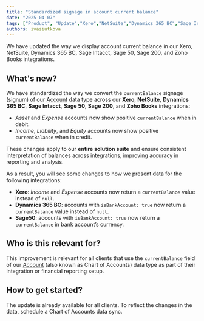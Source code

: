 ```yaml
---
title: "Standardized signage in account current balance"
date: "2025-04-07"
tags: ["Product", "Update","Xero","NetSuite","Dynamics 365 BC","Sage Intacct", "Sage 50", "Sage 200", "Zoho Books"]
authors: ivasiutkova
---
```


We have updated the way we display account current balance in our Xero, NetSuite, Dynamics 365 BC, Sage Intacct, Sage 50, Sage 200, and Zoho Books integrations.

<!--truncate-->

## What's new?

We have standardized the way we convert the `currentBalance` signage (signum) of our [Account](/lending-api#/schemas/AccountingAccount) data type across our **Xero**, **NetSuite**, **Dynamics 365 BC**, **Sage Intacct**, **Sage 50**, **Sage 200**, and **Zoho Books** integrations:

- _Asset_ and _Expense_ accounts now show positive `currentBalance` when in debit.
- _Income_, _Liability_, and _Equity_ accounts now show positive `currentBalance` when in credit.

These changes apply to our **entire solution suite** and ensure consistent interpretation of balances across integrations, improving accuracy in reporting and analysis.

As a result, you will see some changes to how we present data for the following integrations: 

- **Xero**: _Income_ and _Expense_ accounts now return a `currentBalance` value instead of `null`.
- **Dynamics 365 BC**: accounts with `isBankAccount: true` now return a `currentBalance` value instead of `null`.
- **Sage50**: accounts with `isBankAccount: true` now return a `currentBalance` in bank account’s currency.

## Who is this relevant for?

This improvement is relevant for all clients that use the `currentBalance` field of our [Account](/lending-api#/schemas/AccountingAccount) (also known as Chart of Accounts) data type as part of their integration or financial reporting setup.

## How to get started?

The update is already available for all clients. To reflect the changes in the data, schedule a Chart of Accounts data sync. 
